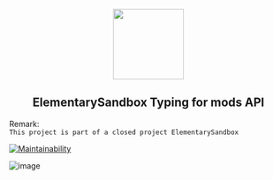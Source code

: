 <!-- Logo -->
<p align="center">
  <a href="#">
    <img height="128" width="128" src="https://user-images.githubusercontent.com/13326808/52314125-39b3f500-29c2-11e9-8ad3-87b23041136e.png">
  </a>
</p>

<!-- Name -->
<h2 align="center">
  ElementarySandbox Typing for mods API
</h2>

Remark:     
  `This project is part of a closed project ElementarySandbox`

[![Maintainability](https://api.codeclimate.com/v1/badges/ff1b4ce4b0098058f271/maintainability)](https://codeclimate.com/github/0xF6/ElementarySandbox.typing/maintainability)


    
    
![image](https://user-images.githubusercontent.com/13326808/52314225-d7a7bf80-29c2-11e9-9664-81286c1db919.png)
